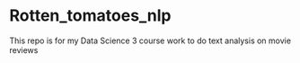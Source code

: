 # Rotten_tomatoes_nlp
This repo is for my Data Science 3 course work to do text analysis on movie reviews
